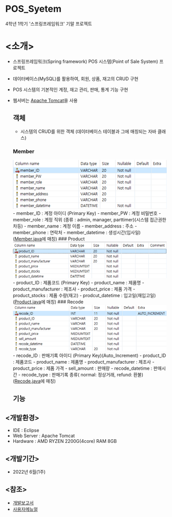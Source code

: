 # POS_Syetem
4학년 1학기 '스프링프레임워크' 기말 프로젝트

# <소개>
- 스프링프레임워크(Spring framework) POS 시스템(Point of Sale System) 프로젝트
- 데이터베이스(MySQL)를 활용하여, 회원, 상품, 재고의 CRUD 구현
- POS 시스템의 기본적인 계정, 재고 관리, 판매, 통계 기능 구현
- 웹서버는 <a href = "Apache Tomcat" >Apache Tomcat</a>을 사용

  ## 객체
    - 시스템의 CRUD를 위한 객체 (데이터베이스 테이블과 그에 매칭되는 자바 클래스)
    
    ### Member
    
     <img src="./readme_images/table_member.png">
      - member_ID : 계정 아이디 (Primary Key)
      - member_PW : 계정 비밀번호
      - member_role : 계정 직위 (종류 : admin, manager, parttimer)(시스템 접근권한 차등)
      - member_name : 계정 이름
      - member_address : 주소
      - member_phone : 연락처
      - member_datetime : 생성시간(입사일)
     (<a href = "https://github.com/kkhdss165/-project-POS_Syetem/blob/main/src/main/java/object/Member.java">Member.java</a>에 매칭)
    ### Product
     
     <img src="./readme_images/table_product.png">
      - product_ID : 제품코드 (Primary Key)
      - product_name : 제품명
      - product_manufacturer : 제조사
      - product_price : 제품 가격
      - product_stocks : 제품 수량(재고)
      - prodcut_datetime : 입고일(재입고일)
     (<a href = "https://github.com/kkhdss165/-project-POS_Syetem/blob/main/src/main/java/object/Product.java">Product.java</a>에 매칭)
    ### Recode
    
     <img src="./readme_images/table_recode.png">
      - recode_ID : 판매기록 아이디 (Primary Key)(Auto_Increment)
      - product_ID : 제품코드
      - product_name : 제품명
      - product_manufacturer : 제조사
      - product_price : 제품 가격
      - sell_amount : 판매량
      - recode_datetime : 판매시간
      - recode_type : 판매기록 종류( normal: 정상거래, refund: 환불)
     (<a href = "https://github.com/kkhdss165/-project-POS_Syetem/blob/main/src/main/java/object/Recode.java">Recode.java</a>에 매칭)
  
  ## 기능
  
## <개발환경>
- IDE : Eclipse
- Web Server : Apache Tomcat
- Hardware : AMD RYZEN 2200G(4core) RAM 8GB

## <개발기간>
- 2022년 6월(1주)

## <참조>
- <a href = "https://github.com/kkhdss165/-project-POS_Syetem/blob/main/report/%EA%B0%9C%EB%B0%9C%EB%B3%B4%EA%B3%A0%EC%84%9C.pdf">개발보고서</a>
- <a href = "https://github.com/kkhdss165/-project-POS_Syetem/blob/main/report/%EC%82%AC%EC%9A%A9%EC%9E%90%EB%A9%94%EB%89%B4%EC%96%BC.pdf">사용자메뉴얼</a>
